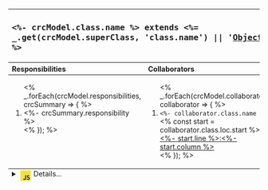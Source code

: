 
<!-- crc-model-template:html,markdown -->
<table width="100%">
  <thead>
    <tr valign="top" align="left">
      <th colspan="2"><h3><tt>
          <%- crcModel.class.name %> extends <%= _.get(crcModel.superClass, 'class.name') || '<a rel="noopener" href="https://is.gd/ZZBLcn" target="mdn">Object</a>' %>
        </tt></h3></th>
    </tr>
    <tr valign="top" align="left">
      <th>Responsibilities</th>
      <th>Collaborators</th>
    </tr>
  </thead>
  <tfoot valign="top" align="left">
    <tr valign="top" align="left" width="100%">
      <td bgcolor="#fcfcfc" colspan="2">
        <details>
          <summary><img src="icon-javascript-filled-25.png" alt="Select to toggle" align="top"> Details...</summary>
            <dl>
            <dt><strong>Example</dt>
            <dd><blockquote>

```js

```

</blockquote>
</dd>
            <dt><strong>Source code</strong></dt>
            dd><blockquote>

```js
<%- _.get(crcModel, 'class.code.text') %>
```

</blockquote></dd>
            <dt><strong>References</strong></dt>
            <dd>
              <blockquote><strong>Square is referenced <em>n</em> times in <em>n<sub>1</sub></em> files.</strong><br><br>
            <ol>
              <li>TODO: reference one.</li>
              <li>TODO: reference two.</li>
              <li>TODO: reference one.</li>
           </ol></blockquote></dd>
            </dl>
        </details>
      </td>
    </tr>
  </tfoot>
  <tbody>
    <tr valign="top" align="left">
      <td width="50%">
        <ol><% _.forEach(crcModel.responsibilities, crcSummary => { %>
            <li><%- crcSummary.responsibility %></li><% }); %></ol>
      </td>
      <td width="50%">
        <ol><% _.forEach(crcModel.collaborators, collaborator => { %>
            <li><code><%- collaborator.class.name %></code><% const start = collaborator.class.loc.start %>
              <a href=""><%- start.line %>:<%- start.column %></a>
            </li><% }); %></ol>
      </td>
    </tr>
  </tbody>
</table>

<!--/crc-model-template:html,markdown -->
